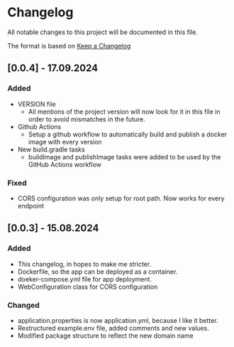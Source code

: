 # Changelog

All notable changes to this project will be documented in this file.

The format is based on [Keep a Changelog](https://keepachangelog.com/en/1.1.0/)

## [0.0.4] - 17.09.2024

### Added
- VERSION file
  - All mentions of the project version will now look for it in this file in order to avoid mismatches in the future.
- Github Actions
  - Setup a github workflow to automatically build and publish a docker image with every version
- New build.gradle tasks
  - buildImage and publishImage tasks were added to be used by the GitHub Actions workflow

### Fixed
-  CORS configuration was only setup for root path. Now works for every endpoint

## [0.0.3] - 15.08.2024

### Added

- This changelog, in hopes to make me stricter.
- Dockerfile, so the app can be deployed as a container.
- doeker-compose.yml file for app deployment.
- WebConfiguration class for CORS configuration

### Changed

- application.properties is now application.yml, because I like it better.
- Restructured example.env file, added comments and new values.
- Modified package structure to reflect the new domain name